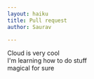```yaml
---
layout: haiku
title: Pull request
author: Saurav

---
```


Cloud is very cool <br>
I'm learning how to do stuff <br>
magical for sure <br>

